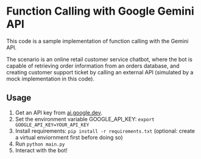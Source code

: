 # Function Calling with Google Gemini API 
This code is a sample implementation of function calling with the Gemini API.

The scenario is an online retail customer service chatbot, where the bot is capable of retrieving order information from an orders database, and creating customer support ticket by calling an external API (simulated by a mock implementation in this code).

## Usage
1. Get an API key from [ai.google.dev](ai.google.dev).
2. Set the environment variable GOOGLE_API_KEY: `export GOOGLE_API_KEY=YOUR_API_KEY`
3. Install requirements: `pip install -r requirements.txt` (optional: create a virtual enviornment first before doing so)
4. Run `python main.py`
5. Interact with the bot!

